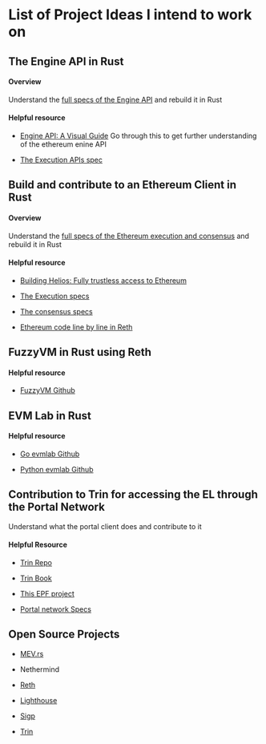 # List of Project Ideas I intend to work on

## The Engine API in Rust

#### Overview

Understand the [full specs of the Engine API]() and rebuild it in Rust

#### Helpful resource

- [Engine API: A Visual Guide](https://hackmd.io/@danielrachi/engine_api)
  Go through this to get further understanding of the ethereum enine API

- [The Execution APIs spec](https://github.com/ethereum/execution-apis/tree/main/src/engine)

## Build and contribute to an Ethereum Client in Rust

#### Overview

Understand the [full specs of the Ethereum execution and consensus]() and rebuild it in Rust

#### Helpful resource

- [Building Helios: Fully trustless access to Ethereum](https://a16zcrypto.com/posts/article/building-helios-ethereum-light-client/)

- [The Execution specs](https://github.com/ethereum/execution-specs)

- [The consensus specs](https://github.com/ethereum/execution-specs)

- [Ethereum code line by line in Reth](https://www.youtube.com/watch?v=gPQ-uXj03iQ)

## FuzzyVM in Rust using Reth

#### Helpful resource

- [FuzzyVM Github](https://github.com/MariusVanDerWijden/FuzzyVM)

## EVM Lab in Rust

#### Helpful resource

- [Go evmlab Github](https://github.com/holiman/goevmlab)

- [Python evmlab Github](https://github.com/ethereum/evmlab)

## Contribution to Trin for accessing the EL through the Portal Network

Understand what the portal client does and contribute to it

#### Helpful Resource

- [Trin Repo](https://github.com/ethereum/trin)

- [Trin Book](https://ethereum.github.io/trin/)

- [This EPF project](https://github.com/eth-protocol-fellows/cohort-four/blob/master/projects/portal-network-validator.md)

- [Portal network Specs](https://github.com/ethereum/portal-network-specs)

## Open Source Projects

- [MEV.rs](https://github.com/ralexstokes/mev-rs)

- Nethermind

- [Reth](https://github.com/paradigmxyz/reth)

- [Lighthouse](https://github.com/sigp/lighthouse)

- [Sigp](https://github.com/sigp/anchor)

- [Trin](https://github.com/ethereum/trin/issues?page=2)
